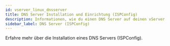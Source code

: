 ```yaml
---
id: vserver_linux_dnsserver
title: DNS Server Installation und Einrichtung (ISPConfig)
description: Informationen, wie du einen DNS Server auf deinen vServer von ZAP-Hosting installieren kannst - ZAP-Hosting.com Dokumentationen
sidebar_label: DNS Server (ISPConfig)
---
```


Erfahre mehr über die Installation eines DNS Servers (ISPConfig).
